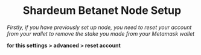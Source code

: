 <h1 align="center">Shardeum Betanet Node Setup </h1>

*Firstly, if you have previously set up node, you need to reset your account from your wallet to remove the stake you made from your Metamask wallet*

**for this settings > advanced > reset account**
